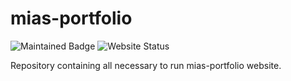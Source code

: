 # mias-portfolio
![Maintained Badge](https://img.shields.io/badge/maintained-yes-brightgreen)
![Website Status](https://img.shields.io/badge/website-up-green)

Repository containing all necessary to run mias-portfolio website.
